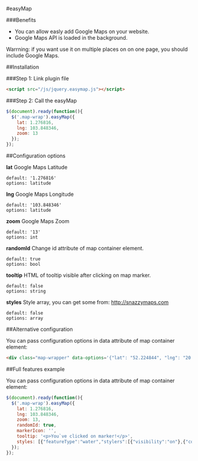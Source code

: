 #easyMap


###Benefits
* You can allow easly add Google Maps on your website.
* Google Maps API is loaded in the background.

Warrning: if you want use it on multiple places on on one page, you should include Google Maps.

##Installation

###Step 1: Link plugin file

```html
<script src="/js/jquery.easymap.js"></script>
```

###Step 2: Call the easyMap


```javascript
$(document).ready(function(){
  $('.map-wrap').easyMap({
    lat: 1.276816,
    lng: 103.848346,
    zoom: 13
  });
});
```

##Configuration options


**lat**
Google Maps Latitude
```
default: '1.276816'
options: latitude
```

**lng**
Google Maps Longitude
```
default: '103.848346'
options: latitude
```

**zoom**
Google Maps Zoom
```
default: '13'
options: int
```

**randomId**
Change id attribute of map container element.
```
default: true
options: bool
```

**tooltip**
HTML of tooltip visible after clicking on map marker.
```
default: false
options: string
```

**styles**
Style array, you can get some from: http://snazzymaps.com
```
default: false
options: array
```

##Alternative configuration

You can pass configuration options in data attribute of map container element:

```html
<div class="map-wrapper" data-options='{"lat": "52.224844", "lng": "20.957212"}'>
```

##Full features example

You can pass configuration options in data attribute of map container element:

```javascript
$(document).ready(function(){
  $('.map-wrap').easyMap({
    lat: 1.276816,
    lng: 103.848346,
    zoom: 13,
    randomId: true,
    markerIcon: '',
    tooltip: '<p>You`ve clicked on marker!</p>',
    styles: [{"featureType":"water","stylers":[{"visibility":"on"},{"color":"#acbcc9"}]},{"featureType":"landscape","stylers":[{"color":"#f2e5d4"}]},{"featureType":"road.highway","elementType":"geometry","stylers":[{"color":"#c5c6c6"}]},{"featureType":"road.arterial","elementType":"geometry","stylers":[{"color":"#e4d7c6"}]},{"featureType":"road.local","elementType":"geometry","stylers":[{"color":"#fbfaf7"}]},{"featureType":"poi.park","elementType":"geometry","stylers":[{"color":"#c5dac6"}]},{"featureType":"administrative","stylers":[{"visibility":"on"},{"lightness":33}]},{"featureType":"road"},{"featureType":"poi.park","elementType":"labels","stylers":[{"visibility":"on"},{"lightness":20}]},{},{"featureType":"road","stylers":[{"lightness":20}]}]
  });
});
```